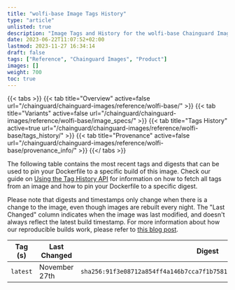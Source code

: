 ```yaml
---
title: "wolfi-base Image Tags History"
type: "article"
unlisted: true
description: "Image Tags and History for the wolfi-base Chainguard Image"
date: 2023-06-22T11:07:52+02:00
lastmod: 2023-11-27 16:34:14
draft: false
tags: ["Reference", "Chainguard Images", "Product"]
images: []
weight: 700
toc: true
---
```


{{< tabs >}}
{{< tab title="Overview" active=false url="/chainguard/chainguard-images/reference/wolfi-base/" >}}
{{< tab title="Variants" active=false url="/chainguard/chainguard-images/reference/wolfi-base/image_specs/" >}}
{{< tab title="Tags History" active=true url="/chainguard/chainguard-images/reference/wolfi-base/tags_history/" >}}
{{< tab title="Provenance" active=false url="/chainguard/chainguard-images/reference/wolfi-base/provenance_info/" >}}
{{</ tabs >}}

The following table contains the most recent tags and digests that can be used to pin your Dockerfile to a specific build of this image. Check our guide on [Using the Tag History API](/chainguard/chainguard-images/using-the-tag-history-api/) for information on how to fetch all tags from an image and how to pin your Dockerfile to a specific digest.

Please note that digests and timestamps only change when there is a change to the image, even though images are rebuilt every night. The "Last Changed" column indicates when the image was last modified, and doesn't always reflect the latest build timestamp. For more information about how our reproducible builds work, please refer to [this blog post](https://www.chainguard.dev/unchained/reproducing-chainguards-reproducible-image-builds).

| Tag (s)   | Last Changed  | Digest                                                                    |
|-----------|---------------|---------------------------------------------------------------------------|
|  `latest` | November 27th | `sha256:91f3e08712a854ff4a146b7cca7f1b7581f205bc589a06135f51590e00d2990e` |

